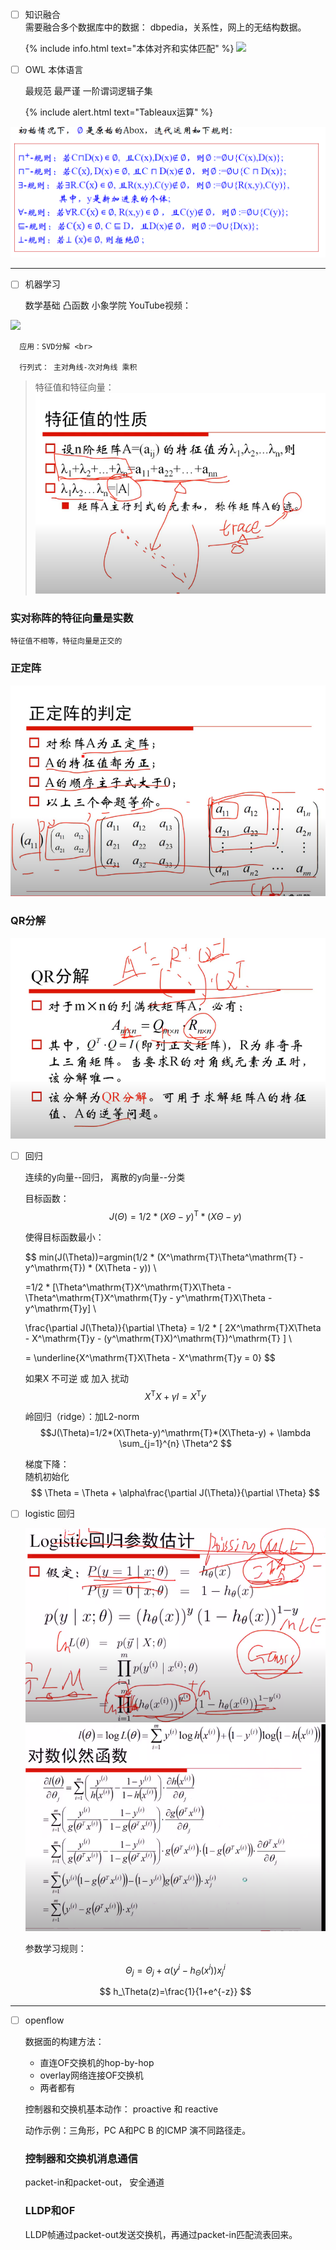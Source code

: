 <!--
 * @Author: your name
 * @Date: 2020-06-25 09:18:13
 * @LastEditTime: 2020-06-29 17:09:28
 * @LastEditors: Please set LastEditors
 * @Description: In User Settings Edit
 * @FilePath: \Ten000hours.github.io\_posts\2020-06-25-logbook.md
--> 
  - [ ] 知识融合 <br>
        需要融合多个数据库中的数据： dbpedia，关系性，网上的无结构数据。<br>
       
    {% include info.html text="本体对齐和实体匹配" %}
   ![](https://lh3.googleusercontent.com/KkCd9algfzHrzinjkoxQ-ONi1s96N4HNyZ0PnnV-8S5ZfBD1UvjaopkFzNXTHftXJ2bnNvQS3fOO7iEjKgWMWAm7dJ-fG1NvukBtWfUKanOX3cy6x8To3uFV1mY0_1s7b76HOC18HXsKqtpmXqGCmiXRmv80gq4vF82AgppV5OZMhbVq4VTs21-bU4OdanCuWdViK7kNi4-lWCoaK7S1XTt9EwvWCx4TQ-UbGyB6J9DDWpc_rerhe3INEUADvuf2Yc3ui-sfL4CCi92b6V55VC7Jxz6MXqAXI_b64LwecUGBrmSLqM1_IOg8B7QommUi_h7TXdqqf3KT44XS5gtddeFMrOWgsi08NWaQKeTgMYBHi0QhrMAaBfJUohkseT5aFXA-GQwLFuMnwRdOUYXY79HSBLkTOswg7JwtFZ1X18kvmEZzJJc0CEBuStFt7NX74thx9MqB7AN2SJoRhHJkIOVGYkzKHrQz-8TZ759-5HoLxl-r19Mpa-eRtyglCNVxsH4t_x9yf_mk-7ebDaNSmaGiM8mB4tt_K_vLk8XB7xDyiZk_Cdx8EHx0V_e4v7GZ0yu4nKos0-KiJtllFshYuEkAa3LIg1Ea_1gZLPyrDBVj5osQF2UanDuL_K7RTamCpGdSOmx8ZELbalesNlLN0YJuwGHDtBdyaMH5-kEgBPAHwC2vWsJBgl1ZAkeT=w604-h199-no?authuser=0)

  - [ ] OWL 本体语言 <br>

       最规范 最严谨 一阶谓词逻辑子集<br>
       
    {% include alert.html text="Tableaux运算" %}

![](2020-06-25-09-49-00.png)
<br>

***


  -  [ ] 机器学习<br>


      数学基础 凸函数 小象学院 YouTube视频：<br>

      
[![](http://img.youtube.com/vi/94YIk1JVqYA/0.jpg)](http://www.youtube.com/watch?v=94YIk1JVqYA "小象")

      应用：SVD分解 <br>

      行列式： 主对角线-次对角线 乘积
      
  > 特征值和特征向量：
  ![](2020-06-25-21-18-45.png)

  ### 实对称阵的特征向量是实数
    特征值不相等，特征向量是正交的

  ### 正定阵
  ![](2020-06-26-09-58-44.png)
  ###  QR分解
  ![](2020-06-26-09-52-54.png)


  - [ ] 回归

    连续的y向量--回归， 离散的y向量--分类 <br>

    目标函数：<br> 
    $$J(\Theta)=1/2*(X\Theta-y)^\mathrm{T}*(X\Theta-y) $$

    使得目标函数最小：

    $$ min(J(\Theta))=argmin(1/2 * (X^\mathrm{T}\Theta^\mathrm{T} - y^\mathrm{T}) * (X\Theta - y)) \\


    =1/2 * [\Theta^\mathrm{T}X^\mathrm{T}X\Theta - \Theta^\mathrm{T}X^\mathrm{T}y - y^\mathrm{T}X\Theta - y^\mathrm{T}y] \\

    \frac{\partial J(\Theta)}{\partial \Theta} = 1/2 * [ 2X^\mathrm{T}X\Theta - X^\mathrm{T}y - (y^\mathrm{T}X)^\mathrm{T})^\mathrm{T} ]  \\

    = \underline{X^\mathrm{T}X\Theta - X^\mathrm{T}y = 0} $$

    如果X 不可逆 或 加入  扰动 <br>
    $$ X^\mathrm{T}X+ \gamma I =X^\mathrm{T}y$$

    岭回归（ridge）：加L2-norm <br>
    $$J(\Theta)=1/2*(X\Theta-y)^\mathrm{T}*(X\Theta-y) + \lambda \sum_{j=1}^{n} \Theta^2 $$

    梯度下降：<br>
    随机初始化 <br>
    $$ \Theta = \Theta + \alpha\frac{\partial J(\Theta)}{\partial \Theta} $$

  - [ ] logistic 回归

    ![](2020-06-29-16-06-13.png)
    ![](2020-06-29-16-06-52.png)

    参数学习规则： 

    $$ \Theta_j = \Theta_j+ \alpha (y^i-h_\Theta(x^i))x_j^i $$ 

    $$ h_\Theta(z)=\frac{1}{1+e^{-z}} $$


      
***


- [ ] openflow

  数据面的构建方法： <br>
    - 直连OF交换机的hop-by-hop
    - overlay网络连接OF交换机
    - 两者都有
  
  控制器和交换机基本动作：
    proactive 和 reactive <br>
  
  
  动作示例：三角形，PC A和PC B 的ICMP 演不同路径走。      

  ### 控制器和交换机消息通信

  packet-in和packet-out， 安全通道

  ### LLDP和OF

  LLDP帧通过packet-out发送交换机，再通过packet-in匹配流表回来。
        


      




  

